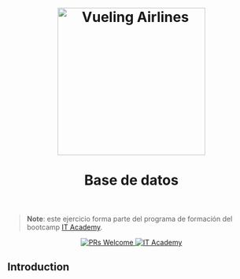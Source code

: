 ﻿<h1 align="center">
<br>
  <a href="https://github.com/hachemartin/vueling"><img src="http://www.brandemia.org/sites/default/files/sites/default/files/vueling-airlines-despues.jpg" alt="Vueling Airlines" width=300"></a>
  <br>
    <br>
  Base de datos
  <br><br>
</h1>

> **Note**: este ejercicio forma parte del programa de formación del bootcamp [IT Academy](https://cibernarium.barcelonactiva.cat/it-academy).

<p align="center">
  <a href="http://makeapullrequest.com">
    <img src="https://img.shields.io/badge/PRs-welcome-brightgreen.svg?style=flat-square" alt="PRs Welcome">
  </a>
  <a href="https://cibernarium.barcelonactiva.cat/it-academy">
    <img src="https://img.shields.io/badge/IT%20Academy-2018-d50283.svg" alt="IT Academy">
  </a>
</p>

## Introduction
